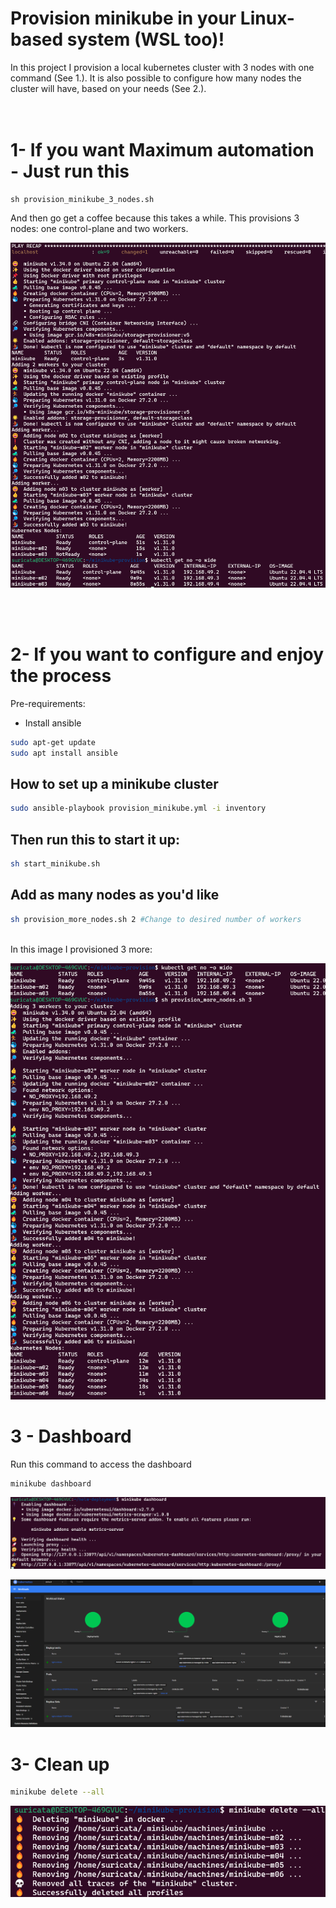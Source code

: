 # Provision minikube in your Linux-based system (WSL too)!
In this project I provision a local kubernetes cluster with 3 nodes with one command (See 1.).
It is also possible to configure how many nodes the cluster will have, based on your needs (See 2.). 
<br>
<br>
<br>

# 1- If you want <b>Maximum automation</b> - Just run this
```
sh provision_minikube_3_nodes.sh
```
And then go get a coffee because this takes a while. This provisions 3 nodes: one control-plane and two workers.
<br>

![provisioning 3 nodes](images/image.png)

<br>    
<br>

# 2- If you want to configure and enjoy the process
Pre-requirements: 
- Install ansible
```bash
sudo apt-get update
sudo apt install ansible
```
## How to set up a minikube cluster
``` bash
sudo ansible-playbook provision_minikube.yml -i inventory
``` 
## Then run this to start it up:

``` bash
sh start_minikube.sh
``` 
## Add as many nodes as you'd like

``` bash
sh provision_more_nodes.sh 2 #Change to desired number of workers
``` 
<br>
In this image I provisioned 3 more:

<br>

![alt text](images/image-2.png)

# 3 - Dashboard
Run this command to access the dashboard
```
minikube dashboard
```
![alt text](images/image-4.png)

![alt text](images/image-5.png)

# 3- Clean up
```bash
minikube delete --all
```

![alt text](images/image-3.png)